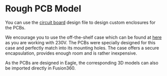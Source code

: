 [smartmeter]: (https://github.com/voelkerb/smartmeter)

# Rough PCB Model
You can use the [circuit board](housing/SmartMeter.SLDASM) design file to design custom enclosures for the PCBs.

We encourage you to use the off-the-shelf case which can be found at [here](https://www.voelkner.de/products/694730/Weltron-MR9-C-FA-RAL7035-ABS-Hutschienen-Gehaeuse-157.5-x-90-x-68-ABS-Lichtgrau-RAL-7035-1St..html) as you are working with 230V.
The PCBs were specially designed for this case and perfectly match into its mounting holes. The case offers a secure encapsulation, provides enough room and is rather inexpensive.

As the PCBs are designed in Eagle, the corresponding 3D models can also be imported directly in Fusion360.
